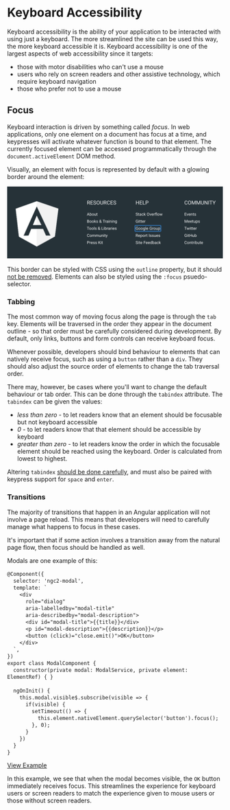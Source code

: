 # Keyboard Accessibility

Keyboard accessibility is the ability of your application to be interacted with using just a keyboard. The more streamlined the site can be used this way, the more keyboard accessible it is. Keyboard accessibility is one of the largest aspects of web accessibility since it targets:

* those with motor disabilities who can't use a mouse
* users who rely on screen readers and other assistive technology, which require keyboard navigation
* those who prefer not to use a mouse

## Focus

Keyboard interaction is driven by something called _focus_. In web applications, only one element on a document has focus at a time, and keypresses will activate whatever function is bound to that element. The currently focused element can be accessed programmatically through the `document.activeElement` DOM method.

Visually, an element with focus is represented by default with a glowing border around the element:

![Focus border](../../.gitbook/assets/focus-border.png)

This border can be styled with CSS using the `outline` property, but it should [not be removed](http://www.outlinenone.com/). Elements can also be styled using the `:focus` psuedo-selector.

### Tabbing

The most common way of moving focus along the page is through the `tab` key. Elements will be traversed in the order they appear in the document outline - so that order must be carefully considered during development. By default, only links, buttons and form controls can receive keyboard focus.

Whenever possible, developers should bind behaviour to elements that can natively receive focus, such as using a `button` rather than a `div`. They should also adjust the source order of elements to change the tab traversal order.

There may, however, be cases where you'll want to change the default behaviour or tab order. This can be done through the `tabindex` attribute. The `tabindex` can be given the values:

* _less than zero_ - to let readers know that an element should be focusable but not keyboard accessible
* _0_ - to let readers know that that element should be accessible by keyboard
* _greater than zero_ - to let readers know the order in which the focusable element should be reached using the keyboard. Order is calculated from lowest to highest.

Altering `tabindex` [should be done carefully](http://webaim.org/techniques/keyboard/tabindex), and must also be paired with keypress support for `space` and `enter`.

### Transitions

The majority of transitions that happen in an Angular application will not involve a page reload. This means that developers will need to carefully manage what happens to focus in these cases.

It's important that if some action involves a transition away from the natural page flow, then focus should be handled as well.

Modals are one example of this:

```text
@Component({
  selector: 'ngc2-modal',
  template: `
    <div
      role="dialog"
      aria-labelledby="modal-title"
      aria-describedby="modal-description">
      <div id="modal-title">{{title}}</div>
      <p id="modal-description">{{description}}</p>
      <button (click)="close.emit()">OK</button>
    </div>
  `,
})
export class ModalComponent {
  constructor(private modal: ModalService, private element: ElementRef) { }

  ngOnInit() {
    this.modal.visible$.subscribe(visible => {
      if(visible) {
        setTimeout(() => {
          this.element.nativeElement.querySelector('button').focus();
        }, 0);
      }
    })
  }
}
```

[View Example](https://plnkr.co/edit/Vvu62nDZ18IkqiAop2A9?p=preview)

In this example, we see that when the modal becomes visible, the `OK` button immediately receives focus. This streamlines the experience for keyboard users or screen readers to match the experience given to mouse users or those without screen readers.

